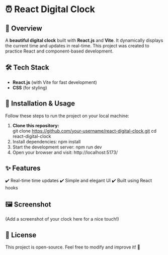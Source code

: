 # ⏰ React Digital Clock  

## 📌 Overview  
A **beautiful digital clock** built with **React.js** and **Vite**. It dynamically displays the current time and updates in real-time. This project was created to practice React and component-based development.  

## 🛠️ Tech Stack  
- **React.js** (with Vite for fast development)  
- **CSS** (for styling)  

## 🚀 Installation & Usage  
Follow these steps to run the project on your local machine:  

1. **Clone this repository:**  
   git clone https://github.com/your-username/react-digital-clock.git
   cd react-digital-clock
2. Install dependencies:
   npm install
3. Start the development server:
   npm run dev
4. Open your browser and visit:
   http://localhost:5173/


## ✨ Features
✔️ Real-time time updates
✔️ Simple and elegant UI
✔️ Built using React hooks

## 🖼️ Screenshot
(Add a screenshot of your clock here for a nice touch!)

## 📜 License
This project is open-source. Feel free to modify and improve it! 🚀
